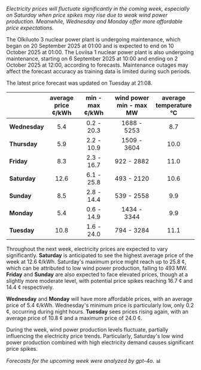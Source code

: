 *Electricity prices will fluctuate significantly in the coming week, especially on Saturday when price spikes may rise due to weak wind power production. Meanwhile, Wednesday and Monday offer more affordable price expectations.*

The Olkiluoto 3 nuclear power plant is undergoing maintenance, which began on 20 September 2025 at 01:00 and is expected to end on 10 October 2025 at 01:00. The Loviisa 1 nuclear power plant is also undergoing maintenance, starting on 6 September 2025 at 10:00 and ending on 2 October 2025 at 12:00, according to forecasts. Maintenance outages may affect the forecast accuracy as training data is limited during such periods.

The latest price forecast was updated on Tuesday at 21:08.

|          | average<br>price<br>¢/kWh | min - max<br>¢/kWh | wind power<br>min - max<br>MW | average<br>temperature<br>°C |
|:-------------|:----------------:|:----------------:|:-------------:|:-------------:|
| **Wednesday** | 5.4 | 0.2 - 20.3 | 1688 - 5253 | 8.7 |
| **Thursday**  | 5.9 | 2.2 - 10.9 | 1509 - 3604 | 10.0 |
| **Friday**    | 8.3 | 2.3 - 16.7 | 922 - 2882  | 11.0 |
| **Saturday**  | 12.6 | 6.1 - 25.8 | 493 - 2120  | 10.6 |
| **Sunday**    | 8.5 | 2.8 - 14.4 | 539 - 2558  | 9.9 |
| **Monday**    | 5.4 | 0.6 - 14.9 | 1434 - 3344 | 9.9 |
| **Tuesday**   | 10.8 | 1.6 - 24.0 | 794 - 3284  | 11.1 |

Throughout the next week, electricity prices are expected to vary significantly. **Saturday** is anticipated to see the highest average price of the week at 12.6 ¢/kWh. Saturday's maximum price might reach up to 25.8 ¢, which can be attributed to low wind power production, falling to 493 MW. **Friday** and **Sunday** are also expected to face elevated prices, though at a slightly more moderate level, with potential price spikes reaching 16.7 ¢ and 14.4 ¢ respectively.

**Wednesday** and **Monday** will have more affordable prices, with an average price of 5.4 ¢/kWh. Wednesday's minimum price is particularly low, only 0.2 ¢, occurring during night hours. **Tuesday** sees prices rising again, with an average price of 10.8 ¢ and a maximum price of 24.0 ¢.

During the week, wind power production levels fluctuate, partially influencing the electricity price trends. Particularly, Saturday's low wind power production combined with high electricity demand causes significant price spikes.

*Forecasts for the upcoming week were analyzed by gpt-4o.* 📊

